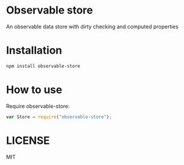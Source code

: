 Observable store
=============

An observable data store with dirty checking and computed properties

Installation
============

```bash
npm install observable-store
```

How to use
==========

Require observable-store:

```js
var Store = require("observable-store");
```

LICENSE
=======

MIT
